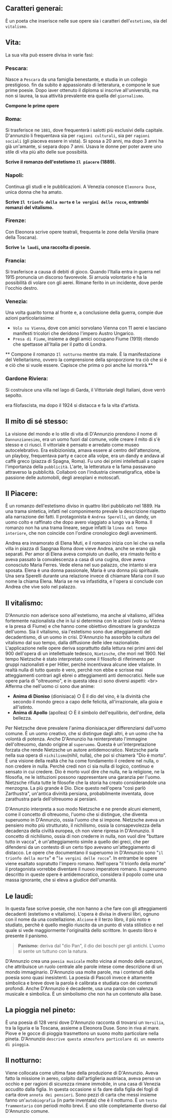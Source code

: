 <IndicePath/>
<script>
  import IndicePath from '$lib/IndicePath/index.svelte';
  </script>

## Caratteri generai:
È un poeta che inserisce nelle sue opere sia i caratteri dell'`estetismo`, sia del `vitalismo`.


## Vita:
La sua vita può essere divisa in varie fasi:


### Pescara:
Nasce a `Pescara` da una famiglia benestante, e studia in un collegio prestigioso. fin da subito è appassionato di letteratura, e compone le sue prime poesie. Dopo iaver ottenuto il diploma si inscrive all'università, ma non si laurea, la sua attività prevalente era quella del `giornalismo`.

**Compone le prime opere**


### Roma:
Si trasferisce ne `1881`, dove frequenterà i salotti più esclusivi della capitale. D'annunzio li frequentava sia per `ragioni culturali`, sia per `ragioni sociali` (gli piaceva essere in vista).
Si sposa a 20 anni, ma dopo 3 anni ha già un'amante, si separa dopo 7 anni. Usava le donne per poter avere uno stile di vita più alto delle sue possibiità.

**Scrive il romanzo dell'estetismo `Il piacere` (1889).**


### Napoli:
Continua gli studi e le pubblicazioni. A Venezia conosce `Eleonora Duse`, unica donna che ha amato.

**Scrive `Il trionfo della morte` e `le vergini delle rocce`, entrambi romanzi del vitalismo.**


### Firenze:
Con Eleonora scrive opere teatrali, frequenta le zone della Versilia (mare della Toscana).

**Scrive `le laudi`, una raccolta di poesie.**


### Francia:
Si trasferisce a causa di debiti di gioco. Quando l'Italia entra in guerra nel 1915 pronuncia un discorso favorevole. Si arruola volontario e ha la possibilità di volare con gli aerei. Rimane ferito in un incidente, dove perde l'occhio destro.


### Venezia:
Una volta guarito torna al fronte e, a conclusione della guerra, compie due azioni particolarissime:
- `Volo su Vienna`, dove con amici sorvolano Vienna con 11 aerei e lasciano manifesti tricolori che deridono l'impero Austro Ungarico.
- `Presa di Fiume`, insieme a degli amici occupano Fiume (1919) ritendo che spettasse all'Italia per il patto di Londra.

** Compone il romanzo `Il notturno` mentre sta male. È la manifestazione del Velleitarismo, ovvero la comprensione della sproporzione tra ciò che si è e ciò che si vuole essere. Capisce che prima o poi anche lui morirà.**

### Gardone Riviera:
Si costruisce una villa nel lago di Garda, il Vittoriale degli Italiani, dove verrò sepolto. 

era filofascista, ma dopo il 1924 si distacca e fa la vita d'artista.

## Il mito di sé stesso:
La visione del mondo e lo stile di vita di D'Annunzio prendono il nome di `Dannunzianesimo`, era un uomo fuori dal comune, volle creare il mito di s'è stesso e ci riusci. Il vittoriale è pensato e arredato come museo autocelebrativo. Era esibizionista, amava essere al centro dell'attenzione, un playboy, frequentava party e cacce alla volpe, era un dandy e andava al caffè greco (piazza di Spagna, Roma).
Fu uno dei primi intellettuali a capire l'importanza della `pubblicità`. L'arte, la letteratura e la fama passavano attraverso la pubblicità. Collaborò con l'industria cinematigrafica, ebbe la passione delle automobili, degli areoplani e motoscafi.

## Il Piacere:
È un romanzo dell'estetismo diviso in quattro libri pubblicato nel 1889. Ha una trama sintetica, infatti nel componimento prevale la descrizione rispetto alla narrazione dei fatti.
 Il protagonista è `Andrea Sperelli`, un dandy, un uomo colto e raffinato che dopo avero viaggiato a lungo va a Roma. Il romanzo non ha una trama lineare, segue infatti la `linea del tempo interiore`, che non coincide con l'ordine cronologico degli avvenimenti. 
 
 Andrea era innamorato di Elena Muti, e il romanzo inizia con lei che va nella villa in piazza di Sapgnaa Roma dove vieve Andrea, anche se erano già separati. Per amor di Elena aveva compiuto un duello, era rimasto ferito e aveva passato la convalescenza a casa di una cugina, dove aveva conosciuto Maria Ferres. Vede elena nel suo palazzo, che intanto si era sposata. Elena è una donna passionale, Maria è una donna più spirituale. Una sera Sperelli durante una relazione invece di chiamare Maria con il suo nome la chiama Elena. Maria se ne va infastidita, e l'opera si conclude con Andrea che vive solo nel palazzo.

## Il vitalismo:
D'Annunzio non aderisce sono all'estetismo, ma anche al vitalismo, all'idea fortemente nazionalista che in lui si determina con le azioni (volo su Vienna e la presa di Fiume) e che hanno come obiettivo dimostrare la grandezza dell'uomo. Sia il vitalismo, sia l'estetismo sono due atteggiamenti del decadentismo, di un uomo in crisi. D'Annunzio ha assorbito la cultura del vitalismo dal suo tempo, dalla diffusione delle idee nazionaliste. L'applicazione nelle opere deriva soprattutto dalla lettura nei primi anni del 900 dell'opera di un intellettuale tedesco, `Nietzsche`, che morì nel 1900. Nel tempo Nietzsche è stato interpretato come il filosofo di riferimento per gruppi nazionalisti e per Hitler, perchè incentivava alcune idee vitaliste. In realtà nulla di tutto questo è vero, perchè non ebbe e scrisse mai atteggiamenti contrari agli ebrei o atteggiamenti anti democratici. Nelle sue opere parla di "oltreuomo", e in questa idea ci sono diversi aspetti:
<br\>
Afferma che nell'uomo ci sono due anime:
  - **Anima di Dioniso** (dionisiaca)
    ○ È il dio del vino, è la divinità che secondo il mondo greco a capo delle felicità, all'irrazionale, alla gioia e all'istinto.
  - **Anima di Apollo** (apollea)
    ○ È il simbolo dell'equilibrio, dell'ordine, della bellezza.

Per Nietzsche deve prevalere l'anima dionisiaca,per differenziarsi dall'uomo comune. È un uomo creativo, che si distingue dagli altri, è un uomo che ha volontà di potenza. Anche D'Annunzio ha reinterpretato l'immagine dell'oltreuomo, dando origine al `superuomo`. Questa è un'interpretazione forzata che rende Nietzsche un autore antidemocratico. Nietzsche parla nella sua opera di `nichilismo`(nihil, nulla), che poi si chiamerà "Dio è morto". È una visione della realtà che ha come fondamento il credere nel nulla, o non credere in nulla. Perchè credi non ci sia nulla di logico, continuo e sensato in cui credere. Dio è morto vuol dire che nulla, ne la religione, ne la filosofia, ne le istituzioni possono rappresentare una garanzia per l'uomo. Nietzsche rifiuta tutte le filosofie che la storia ha creato considerandole una menzogna. La più grande è Dio. Dice questo nell'opera "così parlò Zarthustra", un'antica divinità persiana, probabilmente inventata, dove zarathustra parla dell'oltreuomo ai persiani. 

D'Annunzio interpreta a suo modo Nietzsche e ne prende alcuni elementi, come il concetto di oltreuomo, l'uomo che si distingue, che diventa superuomo in D'Annunzio, ossia l'uomo che si impone. Nietzsche aveva un pensiero molto più strutturato, il nichilismo, ossia la consapevolezza della decadenza della civiltà europea, ch non viene ripresa in D'Annunzio. Il concetto di nichilismo, ossia di non crederre in nulla, non vuol dire "buttare tutto in vacca", è un'atteggiamento simile a quello dei greci, che per difendersi da un contesto di un certo tipo avevano un'atteggiamento di distacco. 
Le opere che documentano il superuomo in D'Annunzio sono "`il trionfo della morte`" e "`le vergini delle rocce`". In entrambe le opere viene esaltato sopratutto l'impero romano. Nell'opera "il trionfo della morte" il protagonista vorrebbe diventare il nuovo imperatore romano. Il superuomo descritto in queste opere è antidemocratico, considera il popolo come una massa ignorante, che si eleva a giudice dell'umanità.

## Le laudi:

In questa fase scrive poesie, che non hanno a che fare con gli atteggiamenti decadenti (estetismo e vitalismo). L'opera è divisa in diversi libri, ognuno con il nome da una costellazione. `Alcione` è il terzo libro, il più noto e studiato, perchè è quello meglio riuscito da un punto di vista stilistico e nel quale si vede maggiormente l'originalità dello scrittore. In questo libro è presente il panismo.

>**Panismo:**
deriva dal "dio Pan", il dio dei boschi per gli antichi. L'uomo si sente un tuttuno con la natura. 

D'Annunzio crea una `poesia musicale` molto vicina al mondo delle canzoni, che attribuisce un ruolo centrale alle parole intese come descrizione di un mondo immaginario. D'Annunzio usa molte parole, ma i contenuti della poesia sono quasi inesistenti. La poesia di Pascoli invece è altamente simbolica e breve dove la parola è calibrata e studiata con dei contenuti profondi. Anche D'Annunzio è decadente, usa una parola con valenza musicale e simbolica. È un simbolismo che non ha un contenuto alla base.

## La pioggia nel pineto:
È una poesia di 128 versi dove D'Annunzio racconta di trovarsi un `Versilia`, tra la liguria e la Toscana, assieme a Eleonora Duse. Sono in riva al mare. Piove e le gocce di pioggia trasmettono un suono molto particolare nella pineta. D'Annunzio `descrive questa atmosfera particolare di un momento di pioggia`.

## Il notturno:
Viene collocata come ultima fase della produzione di D'Annunzio. Aveva fatto la missione in aereo, colpito dall'artiglieria austriaca, aveva perso un occhio e per ragioni di sicurezza rimane immobile, in una casa di Venezia accudito dalla figlia. In questa occasione si fa dare dalla figlia dei fogli di carta dove `annota dei pensieri`. Sono pezzi di carta che messi insieme fanno un'`autobiografia` (in parte inventata) che è il notturno. È un `testo frammentario` con periodi molto brevi. È uno stile completamente diverso dal D'Annunzio comune.